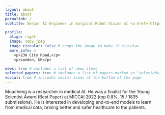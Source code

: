 ```yaml
---
layout: about
title: about
permalink: /
subtitle: Senior AI Engineer in Surgical Robot Vision at <a href='https://www.medtronic.com/uk-en/index.html'>Medtronic</a>

profile:
  align: right
  image: capy.jpeg
  image_circular: false # crops the image to make it circular
  more_info: >
    <p>230 City Road,</p>
    <p>London, UK</p>

news: true # includes a list of news items
selected_papers: true # includes a list of papers marked as "selected={true}"
social: true # includes social icons at the bottom of the page
---
```


Moucheng is a researcher in medical AI. He was a finalist for the Young Scientist Award (Best Paper) at MICCAI 2022 (top 0.8%, 15 / 1835 submissions). He is interested in developing end-to-end models to learn from medical data, brining better and safer healthcare to the patients.  



